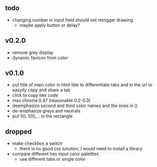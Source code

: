 ## todo
- changing number in input field should not retrigger drawing
    - maybe apply button or delay?

## v0.2.0
- remove grey display
- dynamic favicon from color
## v0.1.0
- put title of main color in html title to differentiate tabs and in the url to easyily copy and share a tab
- click to copy hex code
- max chroma 0.47 (reasonable 0.2-0.3)
- deemphasize second and third color names and the ones in ()
- de-emphasize greys and neutrals
- put 50, 100,... in the rectangle

## dropped
- make checkbox a switch
    - there is no good css solution, I would need to install a library
- compare different hex input color paletttes
    - use different tabs or single color